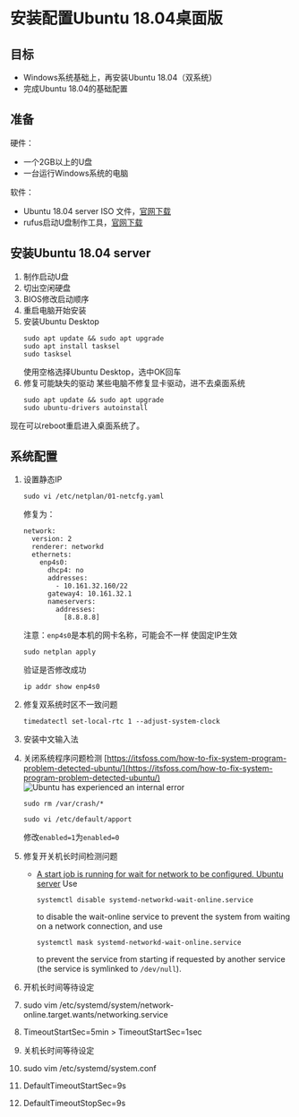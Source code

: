 # 安装配置Ubuntu 18.04桌面版

## 目标

- Windows系统基础上，再安装Ubuntu 18.04（双系统）
- 完成Ubuntu 18.04的基础配置

## 准备

硬件：
- 一个2GB以上的U盘
- 一台运行Windows系统的电脑

软件：
- Ubuntu 18.04 server ISO 文件，[官网下载](https://ubuntu.com/download/server)
- rufus启动U盘制作工具，[官网下载](https://rufus.ie/)

## 安装Ubuntu 18.04 server

1. 制作启动U盘
2. 切出空闲硬盘
3. BIOS修改启动顺序
4. 重启电脑开始安装
5. 安装Ubuntu Desktop
	```
	sudo apt update && sudo apt upgrade
	sudo apt install tasksel
	sudo tasksel
	```
	使用空格选择Ubuntu Desktop，选中OK回车
6. 修复可能缺失的驱动
	某些电脑不修复显卡驱动，进不去桌面系统
	```
	sudo apt update && sudo apt upgrade
	sudo ubuntu-drivers autoinstall
	```
现在可以reboot重启进入桌面系统了。

## 系统配置

1. 设置静态IP
	```
	sudo vi /etc/netplan/01-netcfg.yaml
	```
	
	修复为：
	```
	network:
	  version: 2
	  renderer: networkd
	  ethernets:
	    enp4s0:
	      dhcp4: no
	      addresses:
	        - 10.161.32.160/22
	      gateway4: 10.161.32.1
	      nameservers:
	        addresses:
	          [8.8.8.8]
	```

   注意：`enp4s0`是本机的网卡名称，可能会不一样
   使固定IP生效 
	```
	sudo netplan apply
	```
	验证是否修改成功
	```
	ip addr show enp4s0
	```

2. 修复双系统时区不一致问题
	```
	timedatectl set-local-rtc 1 --adjust-system-clock
	```
3. 安装中文输入法
4. 关闭系统程序问题检测
	[https://itsfoss.com/how-to-fix-system-program-problem-detected-ubuntu/](https://itsfoss.com/how-to-fix-system-program-problem-detected-ubuntu/)
![Ubuntu has experienced an internal error](https://i2.wp.com/itsfoss.com/wp-content/uploads/2015/07/Ubuntu_Internal_error.png?ssl=1)
	```
	sudo rm /var/crash/*
	```
	```
	sudo vi /etc/default/apport
	```
	修改`enabled=1`为`enabled=0`
5. 修复开关机长时间检测问题
	- [A start job is running for wait for network to be configured. Ubuntu server](https://askubuntu.com/questions/972215/a-start-job-is-running-for-wait-for-network-to-be-configured-ubuntu-server-17-1)
		Use
		```
		systemctl disable systemd-networkd-wait-online.service
		```
		to disable the wait-online service to prevent the system from waiting on a network connection, and use
		```
		systemctl mask systemd-networkd-wait-online.service
		```
		to prevent the service from starting if requested by another service (the service is symlinked to  `/dev/null`).
1.  开机长时间等待设定

1.  sudo vim /etc/systemd/system/network-online.target.wants/networking.service
    
2.  TimeoutStartSec=5min > TimeoutStartSec=1sec
    

3.  关机长时间等待设定  
    

1.  sudo vim /etc/systemd/system.conf
2.  DefaultTimeoutStartSec=9s
3.  DefaultTimeoutStopSec=9s
<!--stackedit_data:
eyJoaXN0b3J5IjpbMTExNzk0MDE3MiwtODQ5MDYwNSwxNjc0NT
k0NzQ0LDIwMzg0MTg5NTcsNDQyMzk3NjQzXX0=
-->